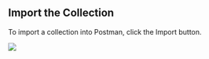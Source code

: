 
## Import the Collection

To import a collection into Postman, click the Import button.

![](https://github.com/dbrent-amazon/Advertising-API-Postman-Collection/blob/master/img/postman-import.png)
